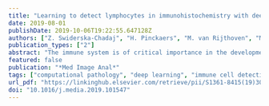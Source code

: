 ```yaml
---
title: "Learning to detect lymphocytes in immunohistochemistry with deep learning"
date: 2019-08-01
publishDate: 2019-10-06T19:22:55.647128Z
authors: ["Z. Swiderska-Chadaj", "H. Pinckaers", "M. van Rijthoven", "M. Balkenhol", "M. Melnikova", "O. Geessink", "Q. Manson", "M. Sherman", "A. Polonia", "J. Parry", "M. Abubakar", "G. Litjens", "J. van der Laak", "F. Ciompi"]
publication_types: ["2"]
abstract: "The immune system is of critical importance in the development of cancer. The evasion of destruction by the immune system is one of the emerging hallmarks of cancer. We have built a dataset of 171,166 manually annotated CD3  and CD8  cells, which we used to train deep learning algorithms for automatic detection of lymphocytes in histopathology images to better quantify immune response. Moreover, we investigate the effectiveness of four deep learning based methods when different subcompartments of the whole-slide image are considered: normal tissue areas, areas with immune cell clusters, and areas containing artifacts. We have compared the proposed methods in breast, colon and prostate cancer tissue slides collected from nine different medical centers. Finally, we report the results of an observer study on lymphocyte quantification, which involved four pathologists from different medical centers, and compare their performance with the automatic detection. The results give insights on the applicability of the proposed methods for clinical use. U-Net obtained the highest performance with an F1-score of 0.78 and the highest agreement with manual evaluation (κ=0.72), whereas the average pathologists agreement with reference standard was κ=0.64. The test set and the automatic evaluation procedure are publicly available at lyon19.grand-challenge.org."
featured: false
publication: "*Med Image Anal*"
tags: ["computational pathology", "deep learning", "immune cell detection", "immunohistochemistry"]
url_pdf: "https://linkinghub.elsevier.com/retrieve/pii/S1361-8415(19)30082-9"
doi: "10.1016/j.media.2019.101547"
---
```


